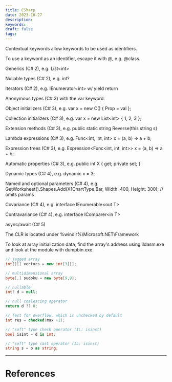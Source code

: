 ```yaml
---
title: CSharp
date: 2023-10-27
description: 
keywords: 
draft: false
tags:
---
```

Contextual keywords allow keywords to be used as identifiers.

To use a keyword as an identifier, escape it with @, e.g. @class.

Generics (C# 2), e.g. List&lt;int&gt;

Nullable types (C# 2), e.g. int?

Iterators (C# 2), e.g. IEnumerator&lt;int&gt; w/ yield return

Anonymous types (C# 3) with the var keyword.

Object initializers (C# 3), e.g. var x = new C() { Prop = val };

Collection initializers (C# 3), e.g. var x = new List&lt;int&gt; { 1, 2, 3 };

Extension methods (C# 3), e.g. public static string Reverse(this string s)

Lambda expressions (C# 3), e.g. Func&lt;int, int, int&gt; x = (a, b) => a + b;

Expression trees (C# 3), e.g. Expression&lt;Func&lt;int, int, int&gt;&gt; x = (a, b) => a + b;

Automatic properties (C# 3), e.g. public int X { get; private set; }

Dynamic types (C# 4), e.g. dynamic x = 3;

Named and optional parameters (C# 4), e.g. GetWorksheet().Shapes.Add(X1ChartType.Bar, Width: 400, Height: 300); // omits params

Covariance (C# 4), e.g. interface IEnumerable&lt;out T&gt;

Contravariance (C# 4), e.g. interface IComparer&lt;in T&gt;

async/await (C# 5)

The CLR is located under %windir%\Microsoft.NET\Framework

To look at array initialization data, find the array's address using ildasm.exe and look at the module with dumpbin.exe.

```csharp
// jagged array  
int[][] vectors = new int[3][];

// multidimensional array  
byte[,] sudoku = new byte[9,9];

// nullable  
int? d = null;

// null coalescing operator  
return d ?? 0;

// Test for overflow, which is unchecked by default  
int res = checked(max +1);

// "soft" type check operator (IL: isinst)  
bool isInt = d is int;

// "soft" type cast operator (IL: isinst)  
string s = o as string;
```

---
# References
